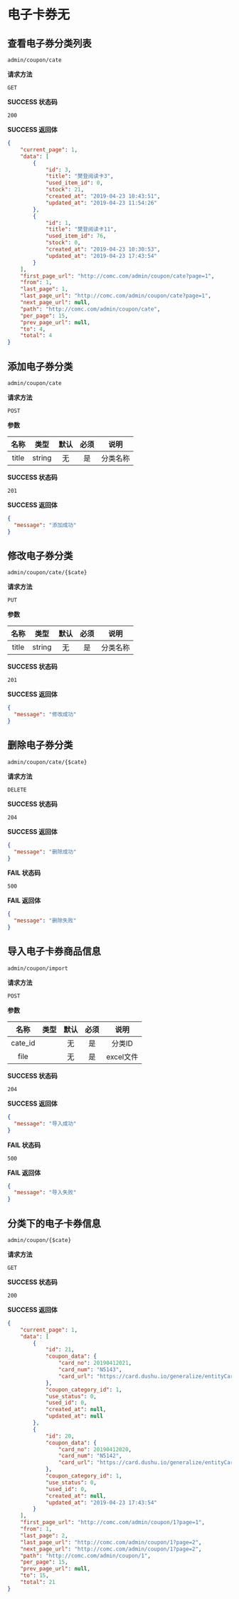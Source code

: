 # 电子卡券无

## 查看电子券分类列表

`admin/coupon/cate`

**请求方法**

`GET`

**SUCCESS 状态码**

`200`

**SUCCESS 返回体**

```json
{
    "current_page": 1,
    "data": [
        {
            "id": 3,
            "title": "樊登阅读卡3",
            "used_item_id": 0,
            "stock": 21,
            "created_at": "2019-04-23 10:43:51",
            "updated_at": "2019-04-23 11:54:26"
        },
        {
            "id": 1,
            "title": "樊登阅读卡11",
            "used_item_id": 76,
            "stock": 0,
            "created_at": "2019-04-23 10:30:53",
            "updated_at": "2019-04-23 17:43:54"
        }
    ],
    "first_page_url": "http://comc.com/admin/coupon/cate?page=1",
    "from": 1,
    "last_page": 1,
    "last_page_url": "http://comc.com/admin/coupon/cate?page=1",
    "next_page_url": null,
    "path": "http://comc.com/admin/coupon/cate",
    "per_page": 15,
    "prev_page_url": null,
    "to": 4,
    "total": 4
}
```

## 添加电子券分类

`admin/coupon/cate`

**请求方法**

`POST`

**参数**

|      名称       |  类型  | 默认 | 必须 |           说明            |
| :-------------: | :----: | :--: | :--: | :-----------------------: |
|     title      | string |  无  |  是  |          分类名称           |

**SUCCESS 状态码**

`201`

**SUCCESS 返回体**

```json
{
  "message": "添加成功"
}
```

## 修改电子券分类

`admin/coupon/cate/{$cate}`

**请求方法**

`PUT`

**参数**

|      名称       |  类型  | 默认 | 必须 |           说明            |
| :-------------: | :----: | :--: | :--: | :-----------------------: |
|     title      | string |  无  |  是  |          分类名称           |

**SUCCESS 状态码**

`201`

**SUCCESS 返回体**

```json
{
  "message": "修改成功"
}
```

## 删除电子券分类

`admin/coupon/cate/{$cate}`

**请求方法**

`DELETE`

**SUCCESS 状态码**

`204`

**SUCCESS 返回体**

```json
{
  "message": "删除成功"
}
```

**FAIL 状态码**

`500`

**FAIL 返回体**

```json
{
  "message": "删除失败"
}
```


## 导入电子卡券商品信息

`admin/coupon/import`

**请求方法**

`POST`

**参数**

|      名称       |  类型  | 默认 | 必须 |           说明            |
| :-------------: | :----: | :--: | :--: | :-----------------------: |
|     cate_id      |  |  无  |  是  |          分类ID           |
|     file      |  |  无  |  是  |          excel文件          |

**SUCCESS 状态码**

`204`

**SUCCESS 返回体**

```json
{
  "message": "导入成功"
}
```

**FAIL 状态码**

`500`

**FAIL 返回体**

```json
{
  "message": "导入失败"
}
```


## 分类下的电子卡券信息

`admin/coupon/{$cate}`

**请求方法**

`GET`

**SUCCESS 状态码**

`200`

**SUCCESS 返回体**

```json
{
    "current_page": 1,
    "data": [
        {
            "id": 21,
            "coupon_data": {
                "card_no": 20190412021,
                "card_num": "N5143",
                "card_url": "https://card.dushu.io/generalize/entityCard/card.html?id=******"
            },
            "coupon_category_id": 1,
            "use_status": 0,
            "used_id": 0,
            "created_at": null,
            "updated_at": null
        },
        {
            "id": 20,
            "coupon_data": {
                "card_no": 20190412020,
                "card_num": "N5142",
                "card_url": "https://card.dushu.io/generalize/entityCard/card.html?id=******"
            },
            "coupon_category_id": 1,
            "use_status": 0,
            "used_id": 0,
            "created_at": null,
            "updated_at": "2019-04-23 17:43:54"
        }
    ],
    "first_page_url": "http://comc.com/admin/coupon/1?page=1",
    "from": 1,
    "last_page": 2,
    "last_page_url": "http://comc.com/admin/coupon/1?page=2",
    "next_page_url": "http://comc.com/admin/coupon/1?page=2",
    "path": "http://comc.com/admin/coupon/1",
    "per_page": 15,
    "prev_page_url": null,
    "to": 15,
    "total": 21
}
```




